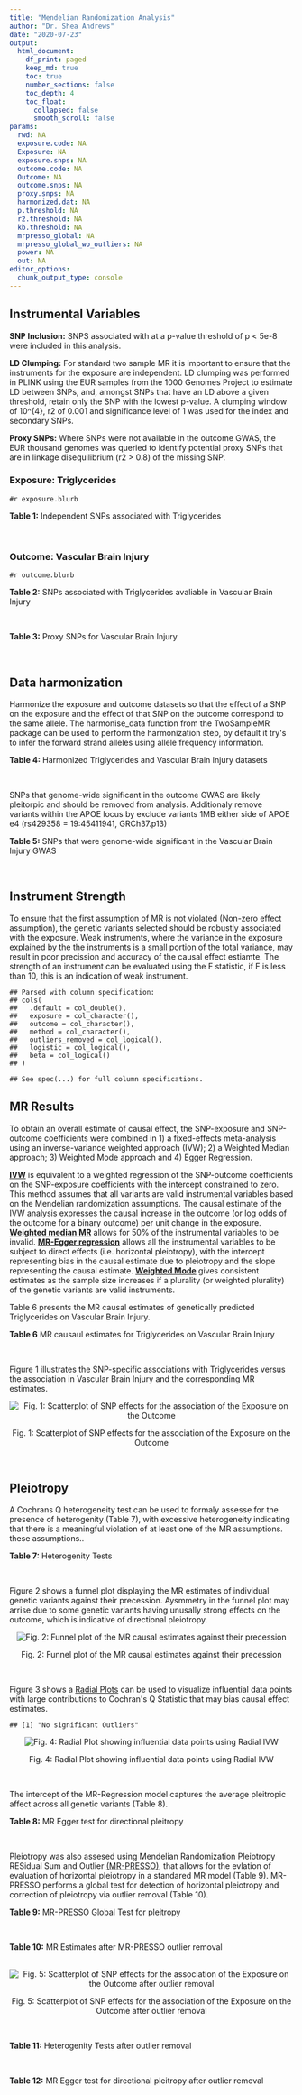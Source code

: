 ```yaml
---
title: "Mendelian Randomization Analysis"
author: "Dr. Shea Andrews"
date: "2020-07-23"
output:
  html_document:
    df_print: paged
    keep_md: true
    toc: true
    number_sections: false
    toc_depth: 4
    toc_float:
      collapsed: false
      smooth_scroll: false
params:
  rwd: NA
  exposure.code: NA
  Exposure: NA
  exposure.snps: NA
  outcome.code: NA
  Outcome: NA
  outcome.snps: NA
  proxy.snps: NA
  harmonized.dat: NA
  p.threshold: NA
  r2.threshold: NA
  kb.threshold: NA
  mrpresso_global: NA
  mrpresso_global_wo_outliers: NA
  power: NA
  out: NA
editor_options:
  chunk_output_type: console
---
```







## Instrumental Variables
**SNP Inclusion:** SNPS associated with at a p-value threshold of p < 5e-8 were included in this analysis.
<br>

**LD Clumping:** For standard two sample MR it is important to ensure that the instruments for the exposure are independent. LD clumping was performed in PLINK using the EUR samples from the 1000 Genomes Project to estimate LD between SNPs, and, amongst SNPs that have an LD above a given threshold, retain only the SNP with the lowest p-value. A clumping window of 10^{4}, r2 of 0.001 and significance level of 1 was used for the index and secondary SNPs.
<br>

**Proxy SNPs:** Where SNPs were not available in the outcome GWAS, the EUR thousand genomes was queried to identify potential proxy SNPs that are in linkage disequilibrium (r2 > 0.8) of the missing SNP.
<br>

### Exposure: Triglycerides
`#r exposure.blurb`
<br>

**Table 1:** Independent SNPs associated with Triglycerides
<div data-pagedtable="false">
  <script data-pagedtable-source type="application/json">
{"columns":[{"label":["SNP"],"name":[1],"type":["chr"],"align":["left"]},{"label":["CHROM"],"name":[2],"type":["dbl"],"align":["right"]},{"label":["POS"],"name":[3],"type":["dbl"],"align":["right"]},{"label":["REF"],"name":[4],"type":["chr"],"align":["left"]},{"label":["ALT"],"name":[5],"type":["chr"],"align":["left"]},{"label":["AF"],"name":[6],"type":["dbl"],"align":["right"]},{"label":["BETA"],"name":[7],"type":["dbl"],"align":["right"]},{"label":["SE"],"name":[8],"type":["dbl"],"align":["right"]},{"label":["Z"],"name":[9],"type":["dbl"],"align":["right"]},{"label":["P"],"name":[10],"type":["dbl"],"align":["right"]},{"label":["N"],"name":[11],"type":["dbl"],"align":["right"]},{"label":["TRAIT"],"name":[12],"type":["chr"],"align":["left"]}],"data":[{"1":"rs12748152","2":"1","3":"27138393","4":"C","5":"T","6":"0.0683714","7":"0.0372","8":"0.0059","9":"6.305085","10":"1.100e-09","11":"177761.5","12":"Triglycerides"},{"1":"rs17513135","2":"1","3":"40035686","4":"C","5":"T","6":"0.2500000","7":"0.0220","8":"0.0039","9":"5.641026","10":"1.633e-08","11":"174742.0","12":"Triglycerides"},{"1":"rs4587594","2":"1","3":"63133930","4":"G","5":"A","6":"0.3032340","7":"-0.0694","8":"0.0035","9":"-19.828600","10":"3.503e-82","11":"177772.0","12":"Triglycerides"},{"1":"rs1321257","2":"1","3":"230305312","4":"G","5":"A","6":"0.6400070","7":"-0.0402","8":"0.0034","9":"-11.823500","10":"5.986e-31","11":"177757.9","12":"Triglycerides"},{"1":"rs676210","2":"2","3":"21231524","4":"G","5":"A","6":"0.2314110","7":"-0.0733","8":"0.0039","9":"-18.794900","10":"3.284e-71","11":"177782.0","12":"Triglycerides"},{"1":"rs1260326","2":"2","3":"27730940","4":"T","5":"C","6":"0.6136610","7":"-0.1148","8":"0.0034","9":"-33.764700","10":"2.290e-239","11":"177765.0","12":"Triglycerides"},{"1":"rs13389219","2":"2","3":"165528876","4":"C","5":"T","6":"0.4034550","7":"-0.0271","8":"0.0034","9":"-7.970590","10":"2.598e-15","11":"177782.9","12":"Triglycerides"},{"1":"rs2972146","2":"2","3":"227100698","4":"G","5":"T","6":"0.6309740","7":"0.0281","8":"0.0034","9":"8.264706","10":"2.974e-15","11":"174703.9","12":"Triglycerides"},{"1":"rs10440120","2":"3","3":"12486964","4":"C","5":"A","6":"0.1655080","7":"-0.0306","8":"0.0044","9":"-6.954550","10":"5.343e-11","11":"174886.1","12":"Triglycerides"},{"1":"rs645040","2":"3","3":"135926622","4":"G","5":"T","6":"0.8208850","7":"0.0293","8":"0.0040","9":"7.325000","10":"1.830e-12","11":"177779.0","12":"Triglycerides"},{"1":"rs6831256","2":"4","3":"3473139","4":"A","5":"G","6":"0.3971880","7":"0.0258","8":"0.0035","9":"7.371429","10":"1.602e-12","11":"177494.9","12":"Triglycerides"},{"1":"rs442177","2":"4","3":"88030261","4":"G","5":"T","6":"0.5364790","7":"0.0309","8":"0.0033","9":"9.363636","10":"1.316e-18","11":"177798.0","12":"Triglycerides"},{"1":"rs9686661","2":"5","3":"55861786","4":"C","5":"T","6":"0.1487860","7":"0.0379","8":"0.0044","9":"8.613636","10":"2.541e-16","11":"177050.0","12":"Triglycerides"},{"1":"rs6882076","2":"5","3":"156390297","4":"T","5":"C","6":"0.6327160","7":"0.0286","8":"0.0035","9":"8.171429","10":"1.513e-15","11":"177778.0","12":"Triglycerides"},{"1":"rs2239520","2":"6","3":"31088922","4":"G","5":"A","6":"0.3906190","7":"-0.0236","8":"0.0037","9":"-6.378380","10":"4.144e-10","11":"151047.0","12":"Triglycerides"},{"1":"rs2247056","2":"6","3":"31265490","4":"T","5":"C","6":"0.7218780","7":"0.0378","8":"0.0039","9":"9.692308","10":"3.861e-21","11":"174062.0","12":"Triglycerides"},{"1":"rs998584","2":"6","3":"43757896","4":"C","5":"A","6":"0.4905450","7":"0.0293","8":"0.0037","9":"7.918919","10":"3.424e-15","11":"174573.0","12":"Triglycerides"},{"1":"rs719726","2":"6","3":"127414801","4":"C","5":"T","6":"0.5999630","7":"0.0199","8":"0.0035","9":"5.685714","10":"2.486e-08","11":"168319.0","12":"Triglycerides"},{"1":"rs634869","2":"6","3":"139831757","4":"T","5":"C","6":"0.5747460","7":"-0.0272","8":"0.0033","9":"-8.242420","10":"1.776e-14","11":"177755.0","12":"Triglycerides"},{"1":"rs2665357","2":"6","3":"160848167","4":"A","5":"C","6":"0.5193360","7":"0.0212","8":"0.0033","9":"6.424242","10":"8.327e-10","11":"172850.0","12":"Triglycerides"},{"1":"rs4719841","2":"7","3":"25997536","4":"A","5":"G","6":"0.4108890","7":"0.0232","8":"0.0034","9":"6.823529","10":"8.864e-11","11":"177774.9","12":"Triglycerides"},{"1":"rs11974409","2":"7","3":"72989390","4":"A","5":"G","6":"0.1816990","7":"-0.0899","8":"0.0042","9":"-21.404800","10":"1.360e-100","11":"177786.0","12":"Triglycerides"},{"1":"rs38855","2":"7","3":"116358044","4":"A","5":"G","6":"0.4712940","7":"-0.0187","8":"0.0033","9":"-5.666670","10":"2.109e-08","11":"177825.0","12":"Triglycerides"},{"1":"rs287621","2":"7","3":"130435181","4":"T","5":"C","6":"0.7140010","7":"-0.0222","8":"0.0037","9":"-6.000000","10":"7.671e-09","11":"177813.0","12":"Triglycerides"},{"1":"rs6995541","2":"8","3":"10671260","4":"A","5":"G","6":"0.2336240","7":"0.0265","8":"0.0037","9":"7.162162","10":"1.343e-12","11":"177486.0","12":"Triglycerides"},{"1":"rs12676857","2":"8","3":"18266572","4":"T","5":"C","6":"0.1436090","7":"0.0332","8":"0.0046","9":"7.217391","10":"7.291e-12","11":"177732.0","12":"Triglycerides"},{"1":"rs12678919","2":"8","3":"19844222","4":"A","5":"G","6":"0.0681239","7":"-0.1702","8":"0.0056","9":"-30.392900","10":"1.820e-199","11":"177749.9","12":"Triglycerides"},{"1":"rs4738684","2":"8","3":"59393273","4":"A","5":"G","6":"0.6075010","7":"-0.0205","8":"0.0035","9":"-5.857140","10":"8.819e-09","11":"177790.0","12":"Triglycerides"},{"1":"rs2954022","2":"8","3":"126482621","4":"C","5":"A","6":"0.5114630","7":"-0.0780","8":"0.0033","9":"-23.636400","10":"2.230e-113","11":"177750.0","12":"Triglycerides"},{"1":"rs1832007","2":"10","3":"5254847","4":"A","5":"G","6":"0.1247280","7":"-0.0327","8":"0.0047","9":"-6.957450","10":"1.718e-12","11":"177504.0","12":"Triglycerides"},{"1":"rs10761762","2":"10","3":"65184717","4":"T","5":"C","6":"0.4990900","7":"-0.0270","8":"0.0033","9":"-8.181820","10":"1.061e-17","11":"177823.0","12":"Triglycerides"},{"1":"rs2068888","2":"10","3":"94839642","4":"G","5":"A","6":"0.4735120","7":"-0.0241","8":"0.0034","9":"-7.088240","10":"1.682e-11","11":"177712.0","12":"Triglycerides"},{"1":"rs2250802","2":"10","3":"113921354","4":"G","5":"A","6":"0.7334790","7":"0.0230","8":"0.0037","9":"6.216216","10":"1.210e-10","11":"174733.9","12":"Triglycerides"},{"1":"rs10501321","2":"11","3":"47294626","4":"T","5":"C","6":"0.3212210","7":"-0.0216","8":"0.0035","9":"-6.171430","10":"1.412e-08","11":"177680.0","12":"Triglycerides"},{"1":"rs174535","2":"11","3":"61551356","4":"T","5":"C","6":"0.3609590","7":"0.0470","8":"0.0034","9":"13.823529","10":"1.733e-41","11":"177772.9","12":"Triglycerides"},{"1":"rs11820504","2":"11","3":"116529442","4":"T","5":"C","6":"0.1807930","7":"0.0604","8":"0.0044","9":"13.727273","10":"1.095e-39","11":"172813.0","12":"Triglycerides"},{"1":"rs10790162","2":"11","3":"116639104","4":"A","5":"G","6":"0.9306210","7":"-0.2305","8":"0.0065","9":"-35.461500","10":"1.100e-249","11":"177771.1","12":"Triglycerides"},{"1":"rs11613352","2":"12","3":"57792580","4":"C","5":"T","6":"0.2251730","7":"-0.0280","8":"0.0039","9":"-7.179490","10":"9.397e-14","11":"177799.0","12":"Triglycerides"},{"1":"rs11057408","2":"12","3":"124464836","4":"G","5":"T","6":"0.3253360","7":"-0.0258","8":"0.0035","9":"-7.371430","10":"2.049e-12","11":"174454.0","12":"Triglycerides"},{"1":"rs16948098","2":"15","3":"44219607","4":"G","5":"A","6":"0.0370102","7":"0.0800","8":"0.0089","9":"8.988764","10":"4.838e-17","11":"163328.2","12":"Triglycerides"},{"1":"rs2043085","2":"15","3":"58680954","4":"T","5":"C","6":"0.6610970","7":"-0.0327","8":"0.0034","9":"-9.617650","10":"7.809e-20","11":"176147.0","12":"Triglycerides"},{"1":"rs588136","2":"15","3":"58730498","4":"C","5":"T","6":"0.7867110","7":"-0.0495","8":"0.0041","9":"-12.073200","10":"3.365e-30","11":"176173.0","12":"Triglycerides"},{"1":"rs3198697","2":"16","3":"15129940","4":"C","5":"T","6":"0.3839030","7":"-0.0198","8":"0.0034","9":"-5.823530","10":"2.207e-08","11":"175934.1","12":"Triglycerides"},{"1":"rs749671","2":"16","3":"31088347","4":"G","5":"A","6":"0.3477070","7":"-0.0211","8":"0.0034","9":"-6.205880","10":"6.106e-10","11":"176205.1","12":"Triglycerides"},{"1":"rs1800775","2":"16","3":"56995236","4":"C","5":"A","6":"0.5121820","7":"-0.0396","8":"0.0035","9":"-11.314300","10":"1.332e-26","11":"172715.0","12":"Triglycerides"},{"1":"rs8077889","2":"17","3":"41878166","4":"A","5":"C","6":"0.1884530","7":"0.0252","8":"0.0042","9":"6.000000","10":"9.879e-09","11":"176194.0","12":"Triglycerides"},{"1":"rs7248104","2":"19","3":"7224431","4":"G","5":"A","6":"0.4124030","7":"-0.0222","8":"0.0034","9":"-6.529410","10":"5.045e-10","11":"176083.0","12":"Triglycerides"},{"1":"rs10401969","2":"19","3":"19407718","4":"T","5":"C","6":"0.0710134","7":"-0.1210","8":"0.0065","9":"-18.615400","10":"9.702e-70","11":"176172.7","12":"Triglycerides"},{"1":"rs731839","2":"19","3":"33899065","4":"G","5":"A","6":"0.6709000","7":"-0.0224","8":"0.0036","9":"-6.222220","10":"2.651e-09","11":"176161.1","12":"Triglycerides"},{"1":"rs439401","2":"19","3":"45414451","4":"T","5":"C","6":"0.6390100","7":"0.0659","8":"0.0038","9":"17.342105","10":"1.423e-66","11":"152584.0","12":"Triglycerides"},{"1":"rs3760627","2":"19","3":"45457180","4":"T","5":"C","6":"0.4941460","7":"0.0189","8":"0.0034","9":"5.558824","10":"5.293e-09","11":"176200.9","12":"Triglycerides"},{"1":"rs6029143","2":"20","3":"39118662","4":"C","5":"T","6":"0.0446137","7":"-0.0388","8":"0.0071","9":"-5.464790","10":"4.933e-08","11":"176256.9","12":"Triglycerides"},{"1":"rs4810479","2":"20","3":"44545048","4":"C","5":"T","6":"0.7471790","7":"-0.0474","8":"0.0038","9":"-12.473700","10":"2.067e-34","11":"176191.9","12":"Triglycerides"},{"1":"rs3761445","2":"22","3":"38595411","4":"G","5":"A","6":"0.6132420","7":"0.0232","8":"0.0034","9":"6.823529","10":"8.062e-12","11":"175846.1","12":"Triglycerides"}],"options":{"columns":{"min":{},"max":[10]},"rows":{"min":[10],"max":[10]},"pages":{}}}
  </script>
</div>
<br>

### Outcome: Vascular Brain Injury
`#r outcome.blurb`
<br>

**Table 2:** SNPs associated with Triglycerides avaliable in Vascular Brain Injury
<div data-pagedtable="false">
  <script data-pagedtable-source type="application/json">
{"columns":[{"label":["SNP"],"name":[1],"type":["chr"],"align":["left"]},{"label":["CHROM"],"name":[2],"type":["dbl"],"align":["right"]},{"label":["POS"],"name":[3],"type":["dbl"],"align":["right"]},{"label":["REF"],"name":[4],"type":["chr"],"align":["left"]},{"label":["ALT"],"name":[5],"type":["chr"],"align":["left"]},{"label":["AF"],"name":[6],"type":["dbl"],"align":["right"]},{"label":["BETA"],"name":[7],"type":["dbl"],"align":["right"]},{"label":["SE"],"name":[8],"type":["dbl"],"align":["right"]},{"label":["Z"],"name":[9],"type":["dbl"],"align":["right"]},{"label":["P"],"name":[10],"type":["dbl"],"align":["right"]},{"label":["N"],"name":[11],"type":["dbl"],"align":["right"]},{"label":["TRAIT"],"name":[12],"type":["chr"],"align":["left"]}],"data":[{"1":"rs12748152","2":"1","3":"27138393","4":"C","5":"T","6":"0.0746","7":"-0.1693","8":"0.1137","9":"-1.48900616","10":"0.13660","11":"2764","12":"Vascular_Brain_Injury"},{"1":"rs17513135","2":"1","3":"40035686","4":"C","5":"T","6":"0.2320","7":"-0.0384","8":"0.0676","9":"-0.56804734","10":"0.56990","11":"2764","12":"Vascular_Brain_Injury"},{"1":"rs4587594","2":"1","3":"63133930","4":"G","5":"A","6":"0.3336","7":"0.1480","8":"0.0616","9":"2.40259740","10":"0.01618","11":"2764","12":"Vascular_Brain_Injury"},{"1":"rs1321257","2":"1","3":"230305312","4":"G","5":"A","6":"0.6157","7":"0.0276","8":"0.0607","9":"0.45469522","10":"0.64930","11":"2764","12":"Vascular_Brain_Injury"},{"1":"rs676210","2":"2","3":"21231524","4":"G","5":"A","6":"0.2123","7":"0.0731","8":"0.0689","9":"1.06095791","10":"0.28880","11":"2764","12":"Vascular_Brain_Injury"},{"1":"rs1260326","2":"2","3":"27730940","4":"T","5":"C","6":"0.5776","7":"-0.0650","8":"0.0582","9":"-1.11684000","10":"0.26410","11":"2764","12":"Vascular_Brain_Injury"},{"1":"rs13389219","2":"2","3":"165528876","4":"C","5":"T","6":"0.3907","7":"0.1012","8":"0.0589","9":"1.71816638","10":"0.08553","11":"2764","12":"Vascular_Brain_Injury"},{"1":"rs2972146","2":"2","3":"227100698","4":"G","5":"T","6":"0.6416","7":"-0.0408","8":"0.0597","9":"-0.68341709","10":"0.49460","11":"2764","12":"Vascular_Brain_Injury"},{"1":"rs10440120","2":"3","3":"12486964","4":"C","5":"A","6":"0.1658","7":"-0.0029","8":"0.0775","9":"-0.03741935","10":"0.97020","11":"2764","12":"Vascular_Brain_Injury"},{"1":"rs6831256","2":"4","3":"3473139","4":"A","5":"G","6":"0.4262","7":"0.0326","8":"0.0582","9":"0.56013700","10":"0.57600","11":"2764","12":"Vascular_Brain_Injury"},{"1":"rs442177","2":"4","3":"88030261","4":"G","5":"T","6":"0.6073","7":"-0.1170","8":"0.0590","9":"-1.98305085","10":"0.04744","11":"2764","12":"Vascular_Brain_Injury"},{"1":"rs9686661","2":"5","3":"55861786","4":"C","5":"T","6":"0.1934","7":"0.0278","8":"0.0741","9":"0.37516869","10":"0.70740","11":"2764","12":"Vascular_Brain_Injury"},{"1":"rs6882076","2":"5","3":"156390297","4":"T","5":"C","6":"0.6490","7":"0.0043","8":"0.0609","9":"0.07060760","10":"0.94420","11":"2764","12":"Vascular_Brain_Injury"},{"1":"rs2239520","2":"6","3":"31088922","4":"G","5":"A","6":"0.4102","7":"-0.0976","8":"0.0611","9":"-1.59738134","10":"0.10980","11":"2764","12":"Vascular_Brain_Injury"},{"1":"rs2247056","2":"6","3":"31265490","4":"T","5":"C","6":"0.7403","7":"-0.1202","8":"0.0714","9":"-1.68347000","10":"0.09232","11":"2764","12":"Vascular_Brain_Injury"},{"1":"rs998584","2":"6","3":"43757896","4":"C","5":"A","6":"0.4843","7":"0.0424","8":"0.0672","9":"0.63095238","10":"0.52770","11":"2764","12":"Vascular_Brain_Injury"},{"1":"rs719726","2":"6","3":"127414801","4":"C","5":"T","6":"0.5595","7":"-0.0413","8":"0.0596","9":"-0.69295302","10":"0.48880","11":"2764","12":"Vascular_Brain_Injury"},{"1":"rs634869","2":"6","3":"139831757","4":"T","5":"C","6":"0.5946","7":"0.0648","8":"0.0587","9":"1.10392000","10":"0.26960","11":"2764","12":"Vascular_Brain_Injury"},{"1":"rs2665357","2":"6","3":"160848167","4":"A","5":"C","6":"0.4982","7":"-0.0145","8":"0.0576","9":"-0.25173600","10":"0.80080","11":"2764","12":"Vascular_Brain_Injury"},{"1":"rs4719841","2":"7","3":"25997536","4":"A","5":"G","6":"0.4086","7":"0.0096","8":"0.0574","9":"0.16724700","10":"0.86690","11":"2764","12":"Vascular_Brain_Injury"},{"1":"rs11974409","2":"7","3":"72989390","4":"A","5":"G","6":"0.1898","7":"0.0014","8":"0.0743","9":"0.01884250","10":"0.98460","11":"2764","12":"Vascular_Brain_Injury"},{"1":"rs38855","2":"7","3":"116358044","4":"A","5":"G","6":"0.4697","7":"-0.0690","8":"0.0576","9":"-1.19792000","10":"0.23050","11":"2764","12":"Vascular_Brain_Injury"},{"1":"rs287621","2":"7","3":"130435181","4":"T","5":"C","6":"0.7164","7":"0.0561","8":"0.0664","9":"0.84488000","10":"0.39790","11":"2764","12":"Vascular_Brain_Injury"},{"1":"rs6995541","2":"8","3":"10671260","4":"A","5":"G","6":"0.3318","7":"0.0512","8":"0.0639","9":"0.80125200","10":"0.42280","11":"2764","12":"Vascular_Brain_Injury"},{"1":"rs12676857","2":"8","3":"18266572","4":"T","5":"C","6":"0.1468","7":"-0.0795","8":"0.0834","9":"-0.95323700","10":"0.34050","11":"2764","12":"Vascular_Brain_Injury"},{"1":"rs12678919","2":"8","3":"19844222","4":"A","5":"G","6":"0.0947","7":"-0.1608","8":"0.1001","9":"-1.60639000","10":"0.10810","11":"2764","12":"Vascular_Brain_Injury"},{"1":"rs2954022","2":"8","3":"126482621","4":"C","5":"A","6":"0.4605","7":"0.0288","8":"0.0588","9":"0.48979592","10":"0.62400","11":"2764","12":"Vascular_Brain_Injury"},{"1":"rs1832007","2":"10","3":"5254847","4":"A","5":"G","6":"0.1396","7":"-0.1436","8":"0.0830","9":"-1.73012000","10":"0.08368","11":"2764","12":"Vascular_Brain_Injury"},{"1":"rs10761762","2":"10","3":"65184717","4":"T","5":"C","6":"0.4830","7":"-0.0683","8":"0.0580","9":"-1.17759000","10":"0.23890","11":"2764","12":"Vascular_Brain_Injury"},{"1":"rs2068888","2":"10","3":"94839642","4":"G","5":"A","6":"0.4476","7":"0.0261","8":"0.0585","9":"0.44615385","10":"0.65530","11":"2764","12":"Vascular_Brain_Injury"},{"1":"rs2250802","2":"10","3":"113921354","4":"G","5":"A","6":"0.7073","7":"0.0467","8":"0.0625","9":"0.74720000","10":"0.45540","11":"2764","12":"Vascular_Brain_Injury"},{"1":"rs10501321","2":"11","3":"47294626","4":"T","5":"C","6":"0.3062","7":"-0.0791","8":"0.0634","9":"-1.24763000","10":"0.21200","11":"2764","12":"Vascular_Brain_Injury"},{"1":"rs174535","2":"11","3":"61551356","4":"T","5":"C","6":"0.3421","7":"-0.0752","8":"0.0612","9":"-1.22876000","10":"0.21890","11":"2764","12":"Vascular_Brain_Injury"},{"1":"rs11820504","2":"11","3":"116529442","4":"T","5":"C","6":"0.1764","7":"-0.0772","8":"0.0773","9":"-0.99870600","10":"0.31780","11":"2764","12":"Vascular_Brain_Injury"},{"1":"rs10790162","2":"11","3":"116639104","4":"A","5":"G","6":"0.9312","7":"0.0340","8":"0.1187","9":"0.28643600","10":"0.77460","11":"2764","12":"Vascular_Brain_Injury"},{"1":"rs11613352","2":"12","3":"57792580","4":"C","5":"T","6":"0.2369","7":"-0.0309","8":"0.0676","9":"-0.45710059","10":"0.64800","11":"2764","12":"Vascular_Brain_Injury"},{"1":"rs11057408","2":"12","3":"124464836","4":"G","5":"T","6":"0.3425","7":"-0.0270","8":"0.0604","9":"-0.44701987","10":"0.65520","11":"2764","12":"Vascular_Brain_Injury"},{"1":"rs16948098","2":"15","3":"44219607","4":"G","5":"A","6":"0.0457","7":"-0.0966","8":"0.1425","9":"-0.67789474","10":"0.49800","11":"2764","12":"Vascular_Brain_Injury"},{"1":"rs2043085","2":"15","3":"58680954","4":"T","5":"C","6":"0.6366","7":"0.0216","8":"0.0597","9":"0.36180900","10":"0.71740","11":"2764","12":"Vascular_Brain_Injury"},{"1":"rs588136","2":"15","3":"58730498","4":"C","5":"T","6":"0.7921","7":"-0.0809","8":"0.0714","9":"-1.13305322","10":"0.25690","11":"2764","12":"Vascular_Brain_Injury"},{"1":"rs3198697","2":"16","3":"15129940","4":"C","5":"T","6":"0.4176","7":"-0.0347","8":"0.0581","9":"-0.59724613","10":"0.54990","11":"2764","12":"Vascular_Brain_Injury"},{"1":"rs749671","2":"16","3":"31088347","4":"G","5":"A","6":"0.3976","7":"0.0348","8":"0.0590","9":"0.58983051","10":"0.55540","11":"2764","12":"Vascular_Brain_Injury"},{"1":"rs1800775","2":"16","3":"56995236","4":"C","5":"A","6":"0.4953","7":"0.0022","8":"0.0570","9":"0.03859649","10":"0.96890","11":"2764","12":"Vascular_Brain_Injury"},{"1":"rs8077889","2":"17","3":"41878166","4":"A","5":"C","6":"0.2230","7":"-0.1643","8":"0.0719","9":"-2.28512000","10":"0.02223","11":"2764","12":"Vascular_Brain_Injury"},{"1":"rs7248104","2":"19","3":"7224431","4":"G","5":"A","6":"0.4061","7":"0.0230","8":"0.0584","9":"0.39383562","10":"0.69410","11":"2764","12":"Vascular_Brain_Injury"},{"1":"rs10401969","2":"19","3":"19407718","4":"T","5":"C","6":"0.0692","7":"-0.2437","8":"0.3483","9":"-0.69968400","10":"0.48410","11":"2764","12":"Vascular_Brain_Injury"},{"1":"rs731839","2":"19","3":"33899065","4":"G","5":"A","6":"0.6636","7":"-0.0167","8":"0.0616","9":"-0.27110390","10":"0.78620","11":"2764","12":"Vascular_Brain_Injury"},{"1":"rs439401","2":"19","3":"45414451","4":"T","5":"C","6":"0.7145","7":"-0.0879","8":"0.0650","9":"-1.35231000","10":"0.17660","11":"2764","12":"Vascular_Brain_Injury"},{"1":"rs3760627","2":"19","3":"45457180","4":"T","5":"C","6":"0.4758","7":"0.0136","8":"0.0560","9":"0.24285700","10":"0.80830","11":"2764","12":"Vascular_Brain_Injury"},{"1":"rs6029143","2":"20","3":"39118662","4":"C","5":"T","6":"0.0731","7":"-0.0431","8":"0.1127","9":"-0.38243123","10":"0.70210","11":"2764","12":"Vascular_Brain_Injury"},{"1":"rs4810479","2":"20","3":"44545048","4":"C","5":"T","6":"0.7373","7":"0.0250","8":"0.0657","9":"0.38051750","10":"0.70410","11":"2764","12":"Vascular_Brain_Injury"},{"1":"rs3761445","2":"22","3":"38595411","4":"G","5":"A","6":"0.6056","7":"0.0314","8":"0.0583","9":"0.53859348","10":"0.58980","11":"2764","12":"Vascular_Brain_Injury"},{"1":"rs645040","2":"NA","3":"NA","4":"NA","5":"NA","6":"NA","7":"NA","8":"NA","9":"NA","10":"NA","11":"NA","12":"NA"},{"1":"rs4738684","2":"NA","3":"NA","4":"NA","5":"NA","6":"NA","7":"NA","8":"NA","9":"NA","10":"NA","11":"NA","12":"NA"}],"options":{"columns":{"min":{},"max":[10]},"rows":{"min":[10],"max":[10]},"pages":{}}}
  </script>
</div>
<br>

**Table 3:** Proxy SNPs for Vascular Brain Injury
<div data-pagedtable="false">
  <script data-pagedtable-source type="application/json">
{"columns":[{"label":["target_snp"],"name":[1],"type":["chr"],"align":["left"]},{"label":["proxy_snp"],"name":[2],"type":["chr"],"align":["left"]},{"label":["ld.r2"],"name":[3],"type":["dbl"],"align":["right"]},{"label":["Dprime"],"name":[4],"type":["dbl"],"align":["right"]},{"label":["PHASE"],"name":[5],"type":["chr"],"align":["left"]},{"label":["X12"],"name":[6],"type":["lgl"],"align":["right"]},{"label":["CHROM"],"name":[7],"type":["dbl"],"align":["right"]},{"label":["POS"],"name":[8],"type":["dbl"],"align":["right"]},{"label":["REF.proxy"],"name":[9],"type":["chr"],"align":["left"]},{"label":["ALT.proxy"],"name":[10],"type":["chr"],"align":["left"]},{"label":["AF"],"name":[11],"type":["dbl"],"align":["right"]},{"label":["BETA"],"name":[12],"type":["dbl"],"align":["right"]},{"label":["SE"],"name":[13],"type":["dbl"],"align":["right"]},{"label":["Z"],"name":[14],"type":["dbl"],"align":["right"]},{"label":["P"],"name":[15],"type":["dbl"],"align":["right"]},{"label":["N"],"name":[16],"type":["dbl"],"align":["right"]},{"label":["TRAIT"],"name":[17],"type":["chr"],"align":["left"]},{"label":["ref"],"name":[18],"type":["chr"],"align":["left"]},{"label":["ref.proxy"],"name":[19],"type":["chr"],"align":["left"]},{"label":["alt"],"name":[20],"type":["chr"],"align":["left"]},{"label":["alt.proxy"],"name":[21],"type":["chr"],"align":["left"]},{"label":["ALT"],"name":[22],"type":["chr"],"align":["left"]},{"label":["REF"],"name":[23],"type":["chr"],"align":["left"]},{"label":["proxy.outcome"],"name":[24],"type":["lgl"],"align":["right"]}],"data":[{"1":"rs645040","2":"rs687339","3":"0.983172","4":"0.994344","5":"GC/TT","6":"NA","7":"3","8":"135932359","9":"C","10":"T","11":"0.7680","12":"-0.0290","13":"0.0676","14":"-0.4289941","15":"0.6679","16":"2764","17":"Vascular_Brain_Injury","18":"G","19":"C","20":"T","21":"T","22":"T","23":"G","24":"TRUE"},{"1":"rs4738684","2":"rs9297994","3":"1.000000","4":"1.000000","5":"AG/GA","6":"NA","7":"8","8":"59392324","9":"G","10":"A","11":"0.6573","12":"0.0149","13":"0.0609","14":"0.2446634","15":"0.8073","16":"2764","17":"Vascular_Brain_Injury","18":"A","19":"G","20":"G","21":"A","22":"G","23":"A","24":"TRUE"}],"options":{"columns":{"min":{},"max":[10]},"rows":{"min":[10],"max":[10]},"pages":{}}}
  </script>
</div>
<br>

## Data harmonization
Harmonize the exposure and outcome datasets so that the effect of a SNP on the exposure and the effect of that SNP on the outcome correspond to the same allele. The harmonise_data function from the TwoSampleMR package can be used to perform the harmonization step, by default it try's to infer the forward strand alleles using allele frequency information.
<br>

**Table 4:** Harmonized Triglycerides and Vascular Brain Injury datasets
<div data-pagedtable="false">
  <script data-pagedtable-source type="application/json">
{"columns":[{"label":["SNP"],"name":[1],"type":["chr"],"align":["left"]},{"label":["effect_allele.exposure"],"name":[2],"type":["chr"],"align":["left"]},{"label":["other_allele.exposure"],"name":[3],"type":["chr"],"align":["left"]},{"label":["effect_allele.outcome"],"name":[4],"type":["chr"],"align":["left"]},{"label":["other_allele.outcome"],"name":[5],"type":["chr"],"align":["left"]},{"label":["beta.exposure"],"name":[6],"type":["dbl"],"align":["right"]},{"label":["beta.outcome"],"name":[7],"type":["dbl"],"align":["right"]},{"label":["eaf.exposure"],"name":[8],"type":["dbl"],"align":["right"]},{"label":["eaf.outcome"],"name":[9],"type":["dbl"],"align":["right"]},{"label":["remove"],"name":[10],"type":["lgl"],"align":["right"]},{"label":["palindromic"],"name":[11],"type":["lgl"],"align":["right"]},{"label":["ambiguous"],"name":[12],"type":["lgl"],"align":["right"]},{"label":["id.outcome"],"name":[13],"type":["chr"],"align":["left"]},{"label":["chr.outcome"],"name":[14],"type":["dbl"],"align":["right"]},{"label":["pos.outcome"],"name":[15],"type":["dbl"],"align":["right"]},{"label":["se.outcome"],"name":[16],"type":["dbl"],"align":["right"]},{"label":["z.outcome"],"name":[17],"type":["dbl"],"align":["right"]},{"label":["pval.outcome"],"name":[18],"type":["dbl"],"align":["right"]},{"label":["samplesize.outcome"],"name":[19],"type":["dbl"],"align":["right"]},{"label":["outcome"],"name":[20],"type":["chr"],"align":["left"]},{"label":["mr_keep.outcome"],"name":[21],"type":["lgl"],"align":["right"]},{"label":["pval_origin.outcome"],"name":[22],"type":["chr"],"align":["left"]},{"label":["chr.exposure"],"name":[23],"type":["dbl"],"align":["right"]},{"label":["pos.exposure"],"name":[24],"type":["dbl"],"align":["right"]},{"label":["se.exposure"],"name":[25],"type":["dbl"],"align":["right"]},{"label":["z.exposure"],"name":[26],"type":["dbl"],"align":["right"]},{"label":["pval.exposure"],"name":[27],"type":["dbl"],"align":["right"]},{"label":["samplesize.exposure"],"name":[28],"type":["dbl"],"align":["right"]},{"label":["exposure"],"name":[29],"type":["chr"],"align":["left"]},{"label":["mr_keep.exposure"],"name":[30],"type":["lgl"],"align":["right"]},{"label":["pval_origin.exposure"],"name":[31],"type":["chr"],"align":["left"]},{"label":["id.exposure"],"name":[32],"type":["chr"],"align":["left"]},{"label":["action"],"name":[33],"type":["dbl"],"align":["right"]},{"label":["mr_keep"],"name":[34],"type":["lgl"],"align":["right"]},{"label":["pt"],"name":[35],"type":["dbl"],"align":["right"]},{"label":["pleitropy_keep"],"name":[36],"type":["lgl"],"align":["right"]},{"label":["mrpresso_RSSobs"],"name":[37],"type":["lgl"],"align":["right"]},{"label":["mrpresso_pval"],"name":[38],"type":["lgl"],"align":["right"]},{"label":["mrpresso_keep"],"name":[39],"type":["lgl"],"align":["right"]}],"data":[{"1":"rs10401969","2":"C","3":"T","4":"C","5":"T","6":"-0.1210","7":"-0.2437","8":"0.0710134","9":"0.0692","10":"FALSE","11":"FALSE","12":"FALSE","13":"SnXQF0","14":"19","15":"19407718","16":"0.3483","17":"-0.69968400","18":"0.48410","19":"2764","20":"Beecham2014vbiany","21":"TRUE","22":"reported","23":"19","24":"19407718","25":"0.0065","26":"-18.615400","27":"9.702e-70","28":"176172.7","29":"Willer2013tg","30":"TRUE","31":"reported","32":"nI5c4k","33":"2","34":"TRUE","35":"5e-08","36":"TRUE","37":"NA","38":"NA","39":"TRUE"},{"1":"rs10440120","2":"A","3":"C","4":"A","5":"C","6":"-0.0306","7":"-0.0029","8":"0.1655080","9":"0.1658","10":"FALSE","11":"FALSE","12":"FALSE","13":"SnXQF0","14":"3","15":"12486964","16":"0.0775","17":"-0.03741935","18":"0.97020","19":"2764","20":"Beecham2014vbiany","21":"TRUE","22":"reported","23":"3","24":"12486964","25":"0.0044","26":"-6.954550","27":"5.343e-11","28":"174886.1","29":"Willer2013tg","30":"TRUE","31":"reported","32":"nI5c4k","33":"2","34":"TRUE","35":"5e-08","36":"TRUE","37":"NA","38":"NA","39":"TRUE"},{"1":"rs10501321","2":"C","3":"T","4":"C","5":"T","6":"-0.0216","7":"-0.0791","8":"0.3212210","9":"0.3062","10":"FALSE","11":"FALSE","12":"FALSE","13":"SnXQF0","14":"11","15":"47294626","16":"0.0634","17":"-1.24763000","18":"0.21200","19":"2764","20":"Beecham2014vbiany","21":"TRUE","22":"reported","23":"11","24":"47294626","25":"0.0035","26":"-6.171430","27":"1.412e-08","28":"177680.0","29":"Willer2013tg","30":"TRUE","31":"reported","32":"nI5c4k","33":"2","34":"TRUE","35":"5e-08","36":"TRUE","37":"NA","38":"NA","39":"TRUE"},{"1":"rs10761762","2":"C","3":"T","4":"C","5":"T","6":"-0.0270","7":"-0.0683","8":"0.4990900","9":"0.4830","10":"FALSE","11":"FALSE","12":"FALSE","13":"SnXQF0","14":"10","15":"65184717","16":"0.0580","17":"-1.17759000","18":"0.23890","19":"2764","20":"Beecham2014vbiany","21":"TRUE","22":"reported","23":"10","24":"65184717","25":"0.0033","26":"-8.181820","27":"1.061e-17","28":"177823.0","29":"Willer2013tg","30":"TRUE","31":"reported","32":"nI5c4k","33":"2","34":"TRUE","35":"5e-08","36":"TRUE","37":"NA","38":"NA","39":"TRUE"},{"1":"rs10790162","2":"G","3":"A","4":"G","5":"A","6":"-0.2305","7":"0.0340","8":"0.9306210","9":"0.9312","10":"FALSE","11":"FALSE","12":"FALSE","13":"SnXQF0","14":"11","15":"116639104","16":"0.1187","17":"0.28643600","18":"0.77460","19":"2764","20":"Beecham2014vbiany","21":"TRUE","22":"reported","23":"11","24":"116639104","25":"0.0065","26":"-35.461500","27":"1.000e-200","28":"177771.1","29":"Willer2013tg","30":"TRUE","31":"reported","32":"nI5c4k","33":"2","34":"TRUE","35":"5e-08","36":"TRUE","37":"NA","38":"NA","39":"TRUE"},{"1":"rs11057408","2":"T","3":"G","4":"T","5":"G","6":"-0.0258","7":"-0.0270","8":"0.3253360","9":"0.3425","10":"FALSE","11":"FALSE","12":"FALSE","13":"SnXQF0","14":"12","15":"124464836","16":"0.0604","17":"-0.44701987","18":"0.65520","19":"2764","20":"Beecham2014vbiany","21":"TRUE","22":"reported","23":"12","24":"124464836","25":"0.0035","26":"-7.371430","27":"2.049e-12","28":"174454.0","29":"Willer2013tg","30":"TRUE","31":"reported","32":"nI5c4k","33":"2","34":"TRUE","35":"5e-08","36":"TRUE","37":"NA","38":"NA","39":"TRUE"},{"1":"rs11613352","2":"T","3":"C","4":"T","5":"C","6":"-0.0280","7":"-0.0309","8":"0.2251730","9":"0.2369","10":"FALSE","11":"FALSE","12":"FALSE","13":"SnXQF0","14":"12","15":"57792580","16":"0.0676","17":"-0.45710059","18":"0.64800","19":"2764","20":"Beecham2014vbiany","21":"TRUE","22":"reported","23":"12","24":"57792580","25":"0.0039","26":"-7.179490","27":"9.397e-14","28":"177799.0","29":"Willer2013tg","30":"TRUE","31":"reported","32":"nI5c4k","33":"2","34":"TRUE","35":"5e-08","36":"TRUE","37":"NA","38":"NA","39":"TRUE"},{"1":"rs11820504","2":"C","3":"T","4":"C","5":"T","6":"0.0604","7":"-0.0772","8":"0.1807930","9":"0.1764","10":"FALSE","11":"FALSE","12":"FALSE","13":"SnXQF0","14":"11","15":"116529442","16":"0.0773","17":"-0.99870600","18":"0.31780","19":"2764","20":"Beecham2014vbiany","21":"TRUE","22":"reported","23":"11","24":"116529442","25":"0.0044","26":"13.727273","27":"1.095e-39","28":"172813.0","29":"Willer2013tg","30":"TRUE","31":"reported","32":"nI5c4k","33":"2","34":"TRUE","35":"5e-08","36":"TRUE","37":"NA","38":"NA","39":"TRUE"},{"1":"rs11974409","2":"G","3":"A","4":"G","5":"A","6":"-0.0899","7":"0.0014","8":"0.1816990","9":"0.1898","10":"FALSE","11":"FALSE","12":"FALSE","13":"SnXQF0","14":"7","15":"72989390","16":"0.0743","17":"0.01884250","18":"0.98460","19":"2764","20":"Beecham2014vbiany","21":"TRUE","22":"reported","23":"7","24":"72989390","25":"0.0042","26":"-21.404800","27":"1.360e-100","28":"177786.0","29":"Willer2013tg","30":"TRUE","31":"reported","32":"nI5c4k","33":"2","34":"TRUE","35":"5e-08","36":"TRUE","37":"NA","38":"NA","39":"TRUE"},{"1":"rs1260326","2":"C","3":"T","4":"C","5":"T","6":"-0.1148","7":"-0.0650","8":"0.6136610","9":"0.5776","10":"FALSE","11":"FALSE","12":"FALSE","13":"SnXQF0","14":"2","15":"27730940","16":"0.0582","17":"-1.11684000","18":"0.26410","19":"2764","20":"Beecham2014vbiany","21":"TRUE","22":"reported","23":"2","24":"27730940","25":"0.0034","26":"-33.764700","27":"1.000e-200","28":"177765.0","29":"Willer2013tg","30":"TRUE","31":"reported","32":"nI5c4k","33":"2","34":"TRUE","35":"5e-08","36":"TRUE","37":"NA","38":"NA","39":"TRUE"},{"1":"rs12676857","2":"C","3":"T","4":"C","5":"T","6":"0.0332","7":"-0.0795","8":"0.1436090","9":"0.1468","10":"FALSE","11":"FALSE","12":"FALSE","13":"SnXQF0","14":"8","15":"18266572","16":"0.0834","17":"-0.95323700","18":"0.34050","19":"2764","20":"Beecham2014vbiany","21":"TRUE","22":"reported","23":"8","24":"18266572","25":"0.0046","26":"7.217391","27":"7.291e-12","28":"177732.0","29":"Willer2013tg","30":"TRUE","31":"reported","32":"nI5c4k","33":"2","34":"TRUE","35":"5e-08","36":"TRUE","37":"NA","38":"NA","39":"TRUE"},{"1":"rs12678919","2":"G","3":"A","4":"G","5":"A","6":"-0.1702","7":"-0.1608","8":"0.0681239","9":"0.0947","10":"FALSE","11":"FALSE","12":"FALSE","13":"SnXQF0","14":"8","15":"19844222","16":"0.1001","17":"-1.60639000","18":"0.10810","19":"2764","20":"Beecham2014vbiany","21":"TRUE","22":"reported","23":"8","24":"19844222","25":"0.0056","26":"-30.392900","27":"1.820e-199","28":"177749.9","29":"Willer2013tg","30":"TRUE","31":"reported","32":"nI5c4k","33":"2","34":"TRUE","35":"5e-08","36":"TRUE","37":"NA","38":"NA","39":"TRUE"},{"1":"rs12748152","2":"T","3":"C","4":"T","5":"C","6":"0.0372","7":"-0.1693","8":"0.0683714","9":"0.0746","10":"FALSE","11":"FALSE","12":"FALSE","13":"SnXQF0","14":"1","15":"27138393","16":"0.1137","17":"-1.48900616","18":"0.13660","19":"2764","20":"Beecham2014vbiany","21":"TRUE","22":"reported","23":"1","24":"27138393","25":"0.0059","26":"6.305085","27":"1.100e-09","28":"177761.5","29":"Willer2013tg","30":"TRUE","31":"reported","32":"nI5c4k","33":"2","34":"TRUE","35":"5e-08","36":"TRUE","37":"NA","38":"NA","39":"TRUE"},{"1":"rs1321257","2":"A","3":"G","4":"A","5":"G","6":"-0.0402","7":"0.0276","8":"0.6400070","9":"0.6157","10":"FALSE","11":"FALSE","12":"FALSE","13":"SnXQF0","14":"1","15":"230305312","16":"0.0607","17":"0.45469522","18":"0.64930","19":"2764","20":"Beecham2014vbiany","21":"TRUE","22":"reported","23":"1","24":"230305312","25":"0.0034","26":"-11.823500","27":"5.986e-31","28":"177757.9","29":"Willer2013tg","30":"TRUE","31":"reported","32":"nI5c4k","33":"2","34":"TRUE","35":"5e-08","36":"TRUE","37":"NA","38":"NA","39":"TRUE"},{"1":"rs13389219","2":"T","3":"C","4":"T","5":"C","6":"-0.0271","7":"0.1012","8":"0.4034550","9":"0.3907","10":"FALSE","11":"FALSE","12":"FALSE","13":"SnXQF0","14":"2","15":"165528876","16":"0.0589","17":"1.71816638","18":"0.08553","19":"2764","20":"Beecham2014vbiany","21":"TRUE","22":"reported","23":"2","24":"165528876","25":"0.0034","26":"-7.970590","27":"2.598e-15","28":"177782.9","29":"Willer2013tg","30":"TRUE","31":"reported","32":"nI5c4k","33":"2","34":"TRUE","35":"5e-08","36":"TRUE","37":"NA","38":"NA","39":"TRUE"},{"1":"rs16948098","2":"A","3":"G","4":"A","5":"G","6":"0.0800","7":"-0.0966","8":"0.0370102","9":"0.0457","10":"FALSE","11":"FALSE","12":"FALSE","13":"SnXQF0","14":"15","15":"44219607","16":"0.1425","17":"-0.67789474","18":"0.49800","19":"2764","20":"Beecham2014vbiany","21":"TRUE","22":"reported","23":"15","24":"44219607","25":"0.0089","26":"8.988764","27":"4.838e-17","28":"163328.2","29":"Willer2013tg","30":"TRUE","31":"reported","32":"nI5c4k","33":"2","34":"TRUE","35":"5e-08","36":"TRUE","37":"NA","38":"NA","39":"TRUE"},{"1":"rs174535","2":"C","3":"T","4":"C","5":"T","6":"0.0470","7":"-0.0752","8":"0.3609590","9":"0.3421","10":"FALSE","11":"FALSE","12":"FALSE","13":"SnXQF0","14":"11","15":"61551356","16":"0.0612","17":"-1.22876000","18":"0.21890","19":"2764","20":"Beecham2014vbiany","21":"TRUE","22":"reported","23":"11","24":"61551356","25":"0.0034","26":"13.823529","27":"1.733e-41","28":"177772.9","29":"Willer2013tg","30":"TRUE","31":"reported","32":"nI5c4k","33":"2","34":"TRUE","35":"5e-08","36":"TRUE","37":"NA","38":"NA","39":"TRUE"},{"1":"rs17513135","2":"T","3":"C","4":"T","5":"C","6":"0.0220","7":"-0.0384","8":"0.2500000","9":"0.2320","10":"FALSE","11":"FALSE","12":"FALSE","13":"SnXQF0","14":"1","15":"40035686","16":"0.0676","17":"-0.56804734","18":"0.56990","19":"2764","20":"Beecham2014vbiany","21":"TRUE","22":"reported","23":"1","24":"40035686","25":"0.0039","26":"5.641026","27":"1.633e-08","28":"174742.0","29":"Willer2013tg","30":"TRUE","31":"reported","32":"nI5c4k","33":"2","34":"TRUE","35":"5e-08","36":"TRUE","37":"NA","38":"NA","39":"TRUE"},{"1":"rs1800775","2":"A","3":"C","4":"A","5":"C","6":"-0.0396","7":"0.0022","8":"0.5121820","9":"0.4953","10":"FALSE","11":"FALSE","12":"FALSE","13":"SnXQF0","14":"16","15":"56995236","16":"0.0570","17":"0.03859649","18":"0.96890","19":"2764","20":"Beecham2014vbiany","21":"TRUE","22":"reported","23":"16","24":"56995236","25":"0.0035","26":"-11.314300","27":"1.332e-26","28":"172715.0","29":"Willer2013tg","30":"TRUE","31":"reported","32":"nI5c4k","33":"2","34":"TRUE","35":"5e-08","36":"TRUE","37":"NA","38":"NA","39":"TRUE"},{"1":"rs1832007","2":"G","3":"A","4":"G","5":"A","6":"-0.0327","7":"-0.1436","8":"0.1247280","9":"0.1396","10":"FALSE","11":"FALSE","12":"FALSE","13":"SnXQF0","14":"10","15":"5254847","16":"0.0830","17":"-1.73012000","18":"0.08368","19":"2764","20":"Beecham2014vbiany","21":"TRUE","22":"reported","23":"10","24":"5254847","25":"0.0047","26":"-6.957450","27":"1.718e-12","28":"177504.0","29":"Willer2013tg","30":"TRUE","31":"reported","32":"nI5c4k","33":"2","34":"TRUE","35":"5e-08","36":"TRUE","37":"NA","38":"NA","39":"TRUE"},{"1":"rs2043085","2":"C","3":"T","4":"C","5":"T","6":"-0.0327","7":"0.0216","8":"0.6610970","9":"0.6366","10":"FALSE","11":"FALSE","12":"FALSE","13":"SnXQF0","14":"15","15":"58680954","16":"0.0597","17":"0.36180900","18":"0.71740","19":"2764","20":"Beecham2014vbiany","21":"TRUE","22":"reported","23":"15","24":"58680954","25":"0.0034","26":"-9.617650","27":"7.809e-20","28":"176147.0","29":"Willer2013tg","30":"TRUE","31":"reported","32":"nI5c4k","33":"2","34":"TRUE","35":"5e-08","36":"TRUE","37":"NA","38":"NA","39":"TRUE"},{"1":"rs2068888","2":"A","3":"G","4":"A","5":"G","6":"-0.0241","7":"0.0261","8":"0.4735120","9":"0.4476","10":"FALSE","11":"FALSE","12":"FALSE","13":"SnXQF0","14":"10","15":"94839642","16":"0.0585","17":"0.44615385","18":"0.65530","19":"2764","20":"Beecham2014vbiany","21":"TRUE","22":"reported","23":"10","24":"94839642","25":"0.0034","26":"-7.088240","27":"1.682e-11","28":"177712.0","29":"Willer2013tg","30":"TRUE","31":"reported","32":"nI5c4k","33":"2","34":"TRUE","35":"5e-08","36":"TRUE","37":"NA","38":"NA","39":"TRUE"},{"1":"rs2239520","2":"A","3":"G","4":"A","5":"G","6":"-0.0236","7":"-0.0976","8":"0.3906190","9":"0.4102","10":"FALSE","11":"FALSE","12":"FALSE","13":"SnXQF0","14":"6","15":"31088922","16":"0.0611","17":"-1.59738134","18":"0.10980","19":"2764","20":"Beecham2014vbiany","21":"TRUE","22":"reported","23":"6","24":"31088922","25":"0.0037","26":"-6.378380","27":"4.144e-10","28":"151047.0","29":"Willer2013tg","30":"TRUE","31":"reported","32":"nI5c4k","33":"2","34":"TRUE","35":"5e-08","36":"TRUE","37":"NA","38":"NA","39":"TRUE"},{"1":"rs2247056","2":"C","3":"T","4":"C","5":"T","6":"0.0378","7":"-0.1202","8":"0.7218780","9":"0.7403","10":"FALSE","11":"FALSE","12":"FALSE","13":"SnXQF0","14":"6","15":"31265490","16":"0.0714","17":"-1.68347000","18":"0.09232","19":"2764","20":"Beecham2014vbiany","21":"TRUE","22":"reported","23":"6","24":"31265490","25":"0.0039","26":"9.692308","27":"3.861e-21","28":"174062.0","29":"Willer2013tg","30":"TRUE","31":"reported","32":"nI5c4k","33":"2","34":"TRUE","35":"5e-08","36":"TRUE","37":"NA","38":"NA","39":"TRUE"},{"1":"rs2250802","2":"A","3":"G","4":"A","5":"G","6":"0.0230","7":"0.0467","8":"0.7334790","9":"0.7073","10":"FALSE","11":"FALSE","12":"FALSE","13":"SnXQF0","14":"10","15":"113921354","16":"0.0625","17":"0.74720000","18":"0.45540","19":"2764","20":"Beecham2014vbiany","21":"TRUE","22":"reported","23":"10","24":"113921354","25":"0.0037","26":"6.216216","27":"1.210e-10","28":"174733.9","29":"Willer2013tg","30":"TRUE","31":"reported","32":"nI5c4k","33":"2","34":"TRUE","35":"5e-08","36":"TRUE","37":"NA","38":"NA","39":"TRUE"},{"1":"rs2665357","2":"C","3":"A","4":"C","5":"A","6":"0.0212","7":"-0.0145","8":"0.5193360","9":"0.4982","10":"FALSE","11":"FALSE","12":"FALSE","13":"SnXQF0","14":"6","15":"160848167","16":"0.0576","17":"-0.25173600","18":"0.80080","19":"2764","20":"Beecham2014vbiany","21":"TRUE","22":"reported","23":"6","24":"160848167","25":"0.0033","26":"6.424242","27":"8.327e-10","28":"172850.0","29":"Willer2013tg","30":"TRUE","31":"reported","32":"nI5c4k","33":"2","34":"TRUE","35":"5e-08","36":"TRUE","37":"NA","38":"NA","39":"TRUE"},{"1":"rs287621","2":"C","3":"T","4":"C","5":"T","6":"-0.0222","7":"0.0561","8":"0.7140010","9":"0.7164","10":"FALSE","11":"FALSE","12":"FALSE","13":"SnXQF0","14":"7","15":"130435181","16":"0.0664","17":"0.84488000","18":"0.39790","19":"2764","20":"Beecham2014vbiany","21":"TRUE","22":"reported","23":"7","24":"130435181","25":"0.0037","26":"-6.000000","27":"7.671e-09","28":"177813.0","29":"Willer2013tg","30":"TRUE","31":"reported","32":"nI5c4k","33":"2","34":"TRUE","35":"5e-08","36":"TRUE","37":"NA","38":"NA","39":"TRUE"},{"1":"rs2954022","2":"A","3":"C","4":"A","5":"C","6":"-0.0780","7":"0.0288","8":"0.5114630","9":"0.4605","10":"FALSE","11":"FALSE","12":"FALSE","13":"SnXQF0","14":"8","15":"126482621","16":"0.0588","17":"0.48979592","18":"0.62400","19":"2764","20":"Beecham2014vbiany","21":"TRUE","22":"reported","23":"8","24":"126482621","25":"0.0033","26":"-23.636400","27":"2.230e-113","28":"177750.0","29":"Willer2013tg","30":"TRUE","31":"reported","32":"nI5c4k","33":"2","34":"TRUE","35":"5e-08","36":"TRUE","37":"NA","38":"NA","39":"TRUE"},{"1":"rs2972146","2":"T","3":"G","4":"T","5":"G","6":"0.0281","7":"-0.0408","8":"0.6309740","9":"0.6416","10":"FALSE","11":"FALSE","12":"FALSE","13":"SnXQF0","14":"2","15":"227100698","16":"0.0597","17":"-0.68341709","18":"0.49460","19":"2764","20":"Beecham2014vbiany","21":"TRUE","22":"reported","23":"2","24":"227100698","25":"0.0034","26":"8.264706","27":"2.974e-15","28":"174703.9","29":"Willer2013tg","30":"TRUE","31":"reported","32":"nI5c4k","33":"2","34":"TRUE","35":"5e-08","36":"TRUE","37":"NA","38":"NA","39":"TRUE"},{"1":"rs3198697","2":"T","3":"C","4":"T","5":"C","6":"-0.0198","7":"-0.0347","8":"0.3839030","9":"0.4176","10":"FALSE","11":"FALSE","12":"FALSE","13":"SnXQF0","14":"16","15":"15129940","16":"0.0581","17":"-0.59724613","18":"0.54990","19":"2764","20":"Beecham2014vbiany","21":"TRUE","22":"reported","23":"16","24":"15129940","25":"0.0034","26":"-5.823530","27":"2.207e-08","28":"175934.1","29":"Willer2013tg","30":"TRUE","31":"reported","32":"nI5c4k","33":"2","34":"TRUE","35":"5e-08","36":"TRUE","37":"NA","38":"NA","39":"TRUE"},{"1":"rs3760627","2":"C","3":"T","4":"C","5":"T","6":"0.0189","7":"0.0136","8":"0.4941460","9":"0.4758","10":"FALSE","11":"FALSE","12":"FALSE","13":"SnXQF0","14":"19","15":"45457180","16":"0.0560","17":"0.24285700","18":"0.80830","19":"2764","20":"Beecham2014vbiany","21":"TRUE","22":"reported","23":"19","24":"45457180","25":"0.0034","26":"5.558824","27":"5.293e-09","28":"176200.9","29":"Willer2013tg","30":"TRUE","31":"reported","32":"nI5c4k","33":"2","34":"TRUE","35":"5e-08","36":"FALSE","37":"NA","38":"NA","39":"TRUE"},{"1":"rs3761445","2":"A","3":"G","4":"A","5":"G","6":"0.0232","7":"0.0314","8":"0.6132420","9":"0.6056","10":"FALSE","11":"FALSE","12":"FALSE","13":"SnXQF0","14":"22","15":"38595411","16":"0.0583","17":"0.53859348","18":"0.58980","19":"2764","20":"Beecham2014vbiany","21":"TRUE","22":"reported","23":"22","24":"38595411","25":"0.0034","26":"6.823529","27":"8.062e-12","28":"175846.1","29":"Willer2013tg","30":"TRUE","31":"reported","32":"nI5c4k","33":"2","34":"TRUE","35":"5e-08","36":"TRUE","37":"NA","38":"NA","39":"TRUE"},{"1":"rs38855","2":"G","3":"A","4":"G","5":"A","6":"-0.0187","7":"-0.0690","8":"0.4712940","9":"0.4697","10":"FALSE","11":"FALSE","12":"FALSE","13":"SnXQF0","14":"7","15":"116358044","16":"0.0576","17":"-1.19792000","18":"0.23050","19":"2764","20":"Beecham2014vbiany","21":"TRUE","22":"reported","23":"7","24":"116358044","25":"0.0033","26":"-5.666670","27":"2.109e-08","28":"177825.0","29":"Willer2013tg","30":"TRUE","31":"reported","32":"nI5c4k","33":"2","34":"TRUE","35":"5e-08","36":"TRUE","37":"NA","38":"NA","39":"TRUE"},{"1":"rs439401","2":"C","3":"T","4":"C","5":"T","6":"0.0659","7":"-0.0879","8":"0.6390100","9":"0.7145","10":"FALSE","11":"FALSE","12":"FALSE","13":"SnXQF0","14":"19","15":"45414451","16":"0.0650","17":"-1.35231000","18":"0.17660","19":"2764","20":"Beecham2014vbiany","21":"TRUE","22":"reported","23":"19","24":"45414451","25":"0.0038","26":"17.342105","27":"1.423e-66","28":"152584.0","29":"Willer2013tg","30":"TRUE","31":"reported","32":"nI5c4k","33":"2","34":"TRUE","35":"5e-08","36":"FALSE","37":"NA","38":"NA","39":"TRUE"},{"1":"rs442177","2":"T","3":"G","4":"T","5":"G","6":"0.0309","7":"-0.1170","8":"0.5364790","9":"0.6073","10":"FALSE","11":"FALSE","12":"FALSE","13":"SnXQF0","14":"4","15":"88030261","16":"0.0590","17":"-1.98305085","18":"0.04744","19":"2764","20":"Beecham2014vbiany","21":"TRUE","22":"reported","23":"4","24":"88030261","25":"0.0033","26":"9.363636","27":"1.316e-18","28":"177798.0","29":"Willer2013tg","30":"TRUE","31":"reported","32":"nI5c4k","33":"2","34":"TRUE","35":"5e-08","36":"TRUE","37":"NA","38":"NA","39":"TRUE"},{"1":"rs4587594","2":"A","3":"G","4":"A","5":"G","6":"-0.0694","7":"0.1480","8":"0.3032340","9":"0.3336","10":"FALSE","11":"FALSE","12":"FALSE","13":"SnXQF0","14":"1","15":"63133930","16":"0.0616","17":"2.40259740","18":"0.01618","19":"2764","20":"Beecham2014vbiany","21":"TRUE","22":"reported","23":"1","24":"63133930","25":"0.0035","26":"-19.828600","27":"3.503e-82","28":"177772.0","29":"Willer2013tg","30":"TRUE","31":"reported","32":"nI5c4k","33":"2","34":"TRUE","35":"5e-08","36":"TRUE","37":"NA","38":"NA","39":"TRUE"},{"1":"rs4719841","2":"G","3":"A","4":"G","5":"A","6":"0.0232","7":"0.0096","8":"0.4108890","9":"0.4086","10":"FALSE","11":"FALSE","12":"FALSE","13":"SnXQF0","14":"7","15":"25997536","16":"0.0574","17":"0.16724700","18":"0.86690","19":"2764","20":"Beecham2014vbiany","21":"TRUE","22":"reported","23":"7","24":"25997536","25":"0.0034","26":"6.823529","27":"8.864e-11","28":"177774.9","29":"Willer2013tg","30":"TRUE","31":"reported","32":"nI5c4k","33":"2","34":"TRUE","35":"5e-08","36":"TRUE","37":"NA","38":"NA","39":"TRUE"},{"1":"rs4738684","2":"G","3":"A","4":"G","5":"A","6":"-0.0205","7":"0.0149","8":"0.6075010","9":"0.6573","10":"FALSE","11":"FALSE","12":"FALSE","13":"SnXQF0","14":"8","15":"59392324","16":"0.0609","17":"0.24466338","18":"0.80730","19":"2764","20":"Beecham2014vbiany","21":"TRUE","22":"reported","23":"8","24":"59393273","25":"0.0035","26":"-5.857140","27":"8.819e-09","28":"177790.0","29":"Willer2013tg","30":"TRUE","31":"reported","32":"nI5c4k","33":"2","34":"TRUE","35":"5e-08","36":"TRUE","37":"NA","38":"NA","39":"TRUE"},{"1":"rs4810479","2":"T","3":"C","4":"T","5":"C","6":"-0.0474","7":"0.0250","8":"0.7471790","9":"0.7373","10":"FALSE","11":"FALSE","12":"FALSE","13":"SnXQF0","14":"20","15":"44545048","16":"0.0657","17":"0.38051750","18":"0.70410","19":"2764","20":"Beecham2014vbiany","21":"TRUE","22":"reported","23":"20","24":"44545048","25":"0.0038","26":"-12.473700","27":"2.067e-34","28":"176191.9","29":"Willer2013tg","30":"TRUE","31":"reported","32":"nI5c4k","33":"2","34":"TRUE","35":"5e-08","36":"TRUE","37":"NA","38":"NA","39":"TRUE"},{"1":"rs588136","2":"T","3":"C","4":"T","5":"C","6":"-0.0495","7":"-0.0809","8":"0.7867110","9":"0.7921","10":"FALSE","11":"FALSE","12":"FALSE","13":"SnXQF0","14":"15","15":"58730498","16":"0.0714","17":"-1.13305322","18":"0.25690","19":"2764","20":"Beecham2014vbiany","21":"TRUE","22":"reported","23":"15","24":"58730498","25":"0.0041","26":"-12.073200","27":"3.365e-30","28":"176173.0","29":"Willer2013tg","30":"TRUE","31":"reported","32":"nI5c4k","33":"2","34":"TRUE","35":"5e-08","36":"TRUE","37":"NA","38":"NA","39":"TRUE"},{"1":"rs6029143","2":"T","3":"C","4":"T","5":"C","6":"-0.0388","7":"-0.0431","8":"0.0446137","9":"0.0731","10":"FALSE","11":"FALSE","12":"FALSE","13":"SnXQF0","14":"20","15":"39118662","16":"0.1127","17":"-0.38243123","18":"0.70210","19":"2764","20":"Beecham2014vbiany","21":"TRUE","22":"reported","23":"20","24":"39118662","25":"0.0071","26":"-5.464790","27":"4.933e-08","28":"176256.9","29":"Willer2013tg","30":"TRUE","31":"reported","32":"nI5c4k","33":"2","34":"TRUE","35":"5e-08","36":"TRUE","37":"NA","38":"NA","39":"TRUE"},{"1":"rs634869","2":"C","3":"T","4":"C","5":"T","6":"-0.0272","7":"0.0648","8":"0.5747460","9":"0.5946","10":"FALSE","11":"FALSE","12":"FALSE","13":"SnXQF0","14":"6","15":"139831757","16":"0.0587","17":"1.10392000","18":"0.26960","19":"2764","20":"Beecham2014vbiany","21":"TRUE","22":"reported","23":"6","24":"139831757","25":"0.0033","26":"-8.242420","27":"1.776e-14","28":"177755.0","29":"Willer2013tg","30":"TRUE","31":"reported","32":"nI5c4k","33":"2","34":"TRUE","35":"5e-08","36":"TRUE","37":"NA","38":"NA","39":"TRUE"},{"1":"rs645040","2":"T","3":"G","4":"T","5":"G","6":"0.0293","7":"-0.0290","8":"0.8208850","9":"0.7680","10":"FALSE","11":"FALSE","12":"FALSE","13":"SnXQF0","14":"3","15":"135932359","16":"0.0676","17":"-0.42899408","18":"0.66790","19":"2764","20":"Beecham2014vbiany","21":"TRUE","22":"reported","23":"3","24":"135926622","25":"0.0040","26":"7.325000","27":"1.830e-12","28":"177779.0","29":"Willer2013tg","30":"TRUE","31":"reported","32":"nI5c4k","33":"2","34":"TRUE","35":"5e-08","36":"TRUE","37":"NA","38":"NA","39":"TRUE"},{"1":"rs676210","2":"A","3":"G","4":"A","5":"G","6":"-0.0733","7":"0.0731","8":"0.2314110","9":"0.2123","10":"FALSE","11":"FALSE","12":"FALSE","13":"SnXQF0","14":"2","15":"21231524","16":"0.0689","17":"1.06095791","18":"0.28880","19":"2764","20":"Beecham2014vbiany","21":"TRUE","22":"reported","23":"2","24":"21231524","25":"0.0039","26":"-18.794900","27":"3.284e-71","28":"177782.0","29":"Willer2013tg","30":"TRUE","31":"reported","32":"nI5c4k","33":"2","34":"TRUE","35":"5e-08","36":"TRUE","37":"NA","38":"NA","39":"TRUE"},{"1":"rs6831256","2":"G","3":"A","4":"G","5":"A","6":"0.0258","7":"0.0326","8":"0.3971880","9":"0.4262","10":"FALSE","11":"FALSE","12":"FALSE","13":"SnXQF0","14":"4","15":"3473139","16":"0.0582","17":"0.56013700","18":"0.57600","19":"2764","20":"Beecham2014vbiany","21":"TRUE","22":"reported","23":"4","24":"3473139","25":"0.0035","26":"7.371429","27":"1.602e-12","28":"177494.9","29":"Willer2013tg","30":"TRUE","31":"reported","32":"nI5c4k","33":"2","34":"TRUE","35":"5e-08","36":"TRUE","37":"NA","38":"NA","39":"TRUE"},{"1":"rs6882076","2":"C","3":"T","4":"C","5":"T","6":"0.0286","7":"0.0043","8":"0.6327160","9":"0.6490","10":"FALSE","11":"FALSE","12":"FALSE","13":"SnXQF0","14":"5","15":"156390297","16":"0.0609","17":"0.07060760","18":"0.94420","19":"2764","20":"Beecham2014vbiany","21":"TRUE","22":"reported","23":"5","24":"156390297","25":"0.0035","26":"8.171429","27":"1.513e-15","28":"177778.0","29":"Willer2013tg","30":"TRUE","31":"reported","32":"nI5c4k","33":"2","34":"TRUE","35":"5e-08","36":"TRUE","37":"NA","38":"NA","39":"TRUE"},{"1":"rs6995541","2":"G","3":"A","4":"G","5":"A","6":"0.0265","7":"0.0512","8":"0.2336240","9":"0.3318","10":"FALSE","11":"FALSE","12":"FALSE","13":"SnXQF0","14":"8","15":"10671260","16":"0.0639","17":"0.80125200","18":"0.42280","19":"2764","20":"Beecham2014vbiany","21":"TRUE","22":"reported","23":"8","24":"10671260","25":"0.0037","26":"7.162162","27":"1.343e-12","28":"177486.0","29":"Willer2013tg","30":"TRUE","31":"reported","32":"nI5c4k","33":"2","34":"TRUE","35":"5e-08","36":"TRUE","37":"NA","38":"NA","39":"TRUE"},{"1":"rs719726","2":"T","3":"C","4":"T","5":"C","6":"0.0199","7":"-0.0413","8":"0.5999630","9":"0.5595","10":"FALSE","11":"FALSE","12":"FALSE","13":"SnXQF0","14":"6","15":"127414801","16":"0.0596","17":"-0.69295302","18":"0.48880","19":"2764","20":"Beecham2014vbiany","21":"TRUE","22":"reported","23":"6","24":"127414801","25":"0.0035","26":"5.685714","27":"2.486e-08","28":"168319.0","29":"Willer2013tg","30":"TRUE","31":"reported","32":"nI5c4k","33":"2","34":"TRUE","35":"5e-08","36":"TRUE","37":"NA","38":"NA","39":"TRUE"},{"1":"rs7248104","2":"A","3":"G","4":"A","5":"G","6":"-0.0222","7":"0.0230","8":"0.4124030","9":"0.4061","10":"FALSE","11":"FALSE","12":"FALSE","13":"SnXQF0","14":"19","15":"7224431","16":"0.0584","17":"0.39383562","18":"0.69410","19":"2764","20":"Beecham2014vbiany","21":"TRUE","22":"reported","23":"19","24":"7224431","25":"0.0034","26":"-6.529410","27":"5.045e-10","28":"176083.0","29":"Willer2013tg","30":"TRUE","31":"reported","32":"nI5c4k","33":"2","34":"TRUE","35":"5e-08","36":"TRUE","37":"NA","38":"NA","39":"TRUE"},{"1":"rs731839","2":"A","3":"G","4":"A","5":"G","6":"-0.0224","7":"-0.0167","8":"0.6709000","9":"0.6636","10":"FALSE","11":"FALSE","12":"FALSE","13":"SnXQF0","14":"19","15":"33899065","16":"0.0616","17":"-0.27110390","18":"0.78620","19":"2764","20":"Beecham2014vbiany","21":"TRUE","22":"reported","23":"19","24":"33899065","25":"0.0036","26":"-6.222220","27":"2.651e-09","28":"176161.1","29":"Willer2013tg","30":"TRUE","31":"reported","32":"nI5c4k","33":"2","34":"TRUE","35":"5e-08","36":"TRUE","37":"NA","38":"NA","39":"TRUE"},{"1":"rs749671","2":"A","3":"G","4":"A","5":"G","6":"-0.0211","7":"0.0348","8":"0.3477070","9":"0.3976","10":"FALSE","11":"FALSE","12":"FALSE","13":"SnXQF0","14":"16","15":"31088347","16":"0.0590","17":"0.58983051","18":"0.55540","19":"2764","20":"Beecham2014vbiany","21":"TRUE","22":"reported","23":"16","24":"31088347","25":"0.0034","26":"-6.205880","27":"6.106e-10","28":"176205.1","29":"Willer2013tg","30":"TRUE","31":"reported","32":"nI5c4k","33":"2","34":"TRUE","35":"5e-08","36":"TRUE","37":"NA","38":"NA","39":"TRUE"},{"1":"rs8077889","2":"C","3":"A","4":"C","5":"A","6":"0.0252","7":"-0.1643","8":"0.1884530","9":"0.2230","10":"FALSE","11":"FALSE","12":"FALSE","13":"SnXQF0","14":"17","15":"41878166","16":"0.0719","17":"-2.28512000","18":"0.02223","19":"2764","20":"Beecham2014vbiany","21":"TRUE","22":"reported","23":"17","24":"41878166","25":"0.0042","26":"6.000000","27":"9.879e-09","28":"176194.0","29":"Willer2013tg","30":"TRUE","31":"reported","32":"nI5c4k","33":"2","34":"TRUE","35":"5e-08","36":"TRUE","37":"NA","38":"NA","39":"TRUE"},{"1":"rs9686661","2":"T","3":"C","4":"T","5":"C","6":"0.0379","7":"0.0278","8":"0.1487860","9":"0.1934","10":"FALSE","11":"FALSE","12":"FALSE","13":"SnXQF0","14":"5","15":"55861786","16":"0.0741","17":"0.37516869","18":"0.70740","19":"2764","20":"Beecham2014vbiany","21":"TRUE","22":"reported","23":"5","24":"55861786","25":"0.0044","26":"8.613636","27":"2.541e-16","28":"177050.0","29":"Willer2013tg","30":"TRUE","31":"reported","32":"nI5c4k","33":"2","34":"TRUE","35":"5e-08","36":"TRUE","37":"NA","38":"NA","39":"TRUE"},{"1":"rs998584","2":"A","3":"C","4":"A","5":"C","6":"0.0293","7":"0.0424","8":"0.4905450","9":"0.4843","10":"FALSE","11":"FALSE","12":"FALSE","13":"SnXQF0","14":"6","15":"43757896","16":"0.0672","17":"0.63095238","18":"0.52770","19":"2764","20":"Beecham2014vbiany","21":"TRUE","22":"reported","23":"6","24":"43757896","25":"0.0037","26":"7.918919","27":"3.424e-15","28":"174573.0","29":"Willer2013tg","30":"TRUE","31":"reported","32":"nI5c4k","33":"2","34":"TRUE","35":"5e-08","36":"TRUE","37":"NA","38":"NA","39":"TRUE"}],"options":{"columns":{"min":{},"max":[10]},"rows":{"min":[10],"max":[10]},"pages":{}}}
  </script>
</div>
<br>

SNPs that genome-wide significant in the outcome GWAS are likely pleitorpic and should be removed from analysis. Additionaly remove variants within the APOE locus by exclude variants 1MB either side of APOE e4 (rs429358 = 19:45411941, GRCh37.p13)
<br>


**Table 5:** SNPs that were genome-wide significant in the Vascular Brain Injury GWAS
<div data-pagedtable="false">
  <script data-pagedtable-source type="application/json">
{"columns":[{"label":["SNP"],"name":[1],"type":["chr"],"align":["left"]},{"label":["chr.outcome"],"name":[2],"type":["dbl"],"align":["right"]},{"label":["pos.outcome"],"name":[3],"type":["dbl"],"align":["right"]},{"label":["pval.exposure"],"name":[4],"type":["dbl"],"align":["right"]},{"label":["pval.outcome"],"name":[5],"type":["dbl"],"align":["right"]}],"data":[{"1":"rs3760627","2":"19","3":"45457180","4":"5.293e-09","5":"0.8083"},{"1":"rs439401","2":"19","3":"45414451","4":"1.423e-66","5":"0.1766"}],"options":{"columns":{"min":{},"max":[10]},"rows":{"min":[10],"max":[10]},"pages":{}}}
  </script>
</div>
<br>


## Instrument Strength
To ensure that the first assumption of MR is not violated (Non-zero effect assumption), the genetic variants selected should be robustly associated with the exposure. Weak instruments, where the variance in the exposure explained by the the instruments is a small portion of the total variance, may result in poor precission and accuracy of the causal effect estiamte. The strength of an instrument can be evaluated using the F statistic, if F is less than 10, this is an indication of weak instrument.


```
## Parsed with column specification:
## cols(
##   .default = col_double(),
##   exposure = col_character(),
##   outcome = col_character(),
##   method = col_character(),
##   outliers_removed = col_logical(),
##   logistic = col_logical(),
##   beta = col_logical()
## )
```

```
## See spec(...) for full column specifications.
```

<div data-pagedtable="false">
  <script data-pagedtable-source type="application/json">
{"columns":[{"label":["outliers_removed"],"name":[1],"type":["lgl"],"align":["right"]},{"label":["pve.exposure"],"name":[2],"type":["dbl"],"align":["right"]},{"label":["F"],"name":[3],"type":["dbl"],"align":["right"]},{"label":["Alpha"],"name":[4],"type":["dbl"],"align":["right"]},{"label":["NCP"],"name":[5],"type":["dbl"],"align":["right"]},{"label":["Power"],"name":[6],"type":["dbl"],"align":["right"]}],"data":[{"1":"FALSE","2":"0.04527232","3":"171.9161","4":"0.05","5":"0.4388765","6":"0.101597"}],"options":{"columns":{"min":{},"max":[10]},"rows":{"min":[10],"max":[10]},"pages":{}}}
  </script>
</div>

##  MR Results
To obtain an overall estimate of causal effect, the SNP-exposure and SNP-outcome coefficients were combined in 1) a fixed-effects meta-analysis using an inverse-variance weighted approach (IVW); 2) a Weighted Median approach; 3) Weighted Mode approach and 4) Egger Regression.


[**IVW**](https://doi.org/10.1002/gepi.21758) is equivalent to a weighted regression of the SNP-outcome coefficients on the SNP-exposure coefficients with the intercept constrained to zero. This method assumes that all variants are valid instrumental variables based on the Mendelian randomization assumptions. The causal estimate of the IVW analysis expresses the causal increase in the outcome (or log odds of the outcome for a binary outcome) per unit change in the exposure. [**Weighted median MR**](https://doi.org/10.1002/gepi.21965) allows for 50% of the instrumental variables to be invalid. [**MR-Egger regression**](https://doi.org/10.1093/ije/dyw220) allows all the instrumental variables to be subject to direct effects (i.e. horizontal pleiotropy), with the intercept representing bias in the causal estimate due to pleiotropy and the slope representing the causal estimate. [**Weighted Mode**](https://doi.org/10.1093/ije/dyx102) gives consistent estimates as the sample size increases if a plurality (or weighted plurality) of the genetic variants are valid instruments.
<br>



Table 6 presents the MR causal estimates of genetically predicted Triglycerides on Vascular Brain Injury.
<br>

**Table 6** MR causaul estimates for Triglycerides on Vascular Brain Injury
<div data-pagedtable="false">
  <script data-pagedtable-source type="application/json">
{"columns":[{"label":["id.exposure"],"name":[1],"type":["chr"],"align":["left"]},{"label":["id.outcome"],"name":[2],"type":["chr"],"align":["left"]},{"label":["outcome"],"name":[3],"type":["fctr"],"align":["left"]},{"label":["exposure"],"name":[4],"type":["fctr"],"align":["left"]},{"label":["method"],"name":[5],"type":["fctr"],"align":["left"]},{"label":["nsnp"],"name":[6],"type":["int"],"align":["right"]},{"label":["b"],"name":[7],"type":["dbl"],"align":["right"]},{"label":["se"],"name":[8],"type":["dbl"],"align":["right"]},{"label":["pval"],"name":[9],"type":["dbl"],"align":["right"]}],"data":[{"1":"nI5c4k","2":"SnXQF0","3":"Beecham2014vbiany","4":"Willer2013tg","5":"Inverse variance weighted (fixed effects)","6":"52","7":"-0.14274643","8":"0.1962968","9":"0.4671054"},{"1":"nI5c4k","2":"SnXQF0","3":"Beecham2014vbiany","4":"Willer2013tg","5":"Weighted median","6":"52","7":"-0.08796181","8":"0.3141135","9":"0.7794530"},{"1":"nI5c4k","2":"SnXQF0","3":"Beecham2014vbiany","4":"Willer2013tg","5":"Weighted mode","6":"52","7":"0.10056040","8":"0.3135719","9":"0.7497532"},{"1":"nI5c4k","2":"SnXQF0","3":"Beecham2014vbiany","4":"Willer2013tg","5":"MR Egger","6":"52","7":"0.05008705","8":"0.3278209","9":"0.8791805"}],"options":{"columns":{"min":{},"max":[10]},"rows":{"min":[10],"max":[10]},"pages":{}}}
  </script>
</div>
<br>

Figure 1 illustrates the SNP-specific associations with Triglycerides versus the association in Vascular Brain Injury and the corresponding MR estimates.
<br>

<div class="figure" style="text-align: center">
<img src="/sc/arion/projects/LOAD/shea/Projects/MR_ADPhenome/results/MR_ADphenome_wo_apoe/Willer2013tg/Beecham2014vbiany/Willer2013tg_5e-8_Beecham2014vbiany_MR_Analaysis_files/figure-html/scatter_plot-1.png" alt="Fig. 1: Scatterplot of SNP effects for the association of the Exposure on the Outcome"  />
<p class="caption">Fig. 1: Scatterplot of SNP effects for the association of the Exposure on the Outcome</p>
</div>
<br>


## Pleiotropy
A Cochrans Q heterogeneity test can be used to formaly assesse for the presence of heterogenity (Table 7), with excessive heterogeneity indicating that there is a meaningful violation of at least one of the MR assumptions.
these assumptions..
<br>

**Table 7:** Heterogenity Tests
<div data-pagedtable="false">
  <script data-pagedtable-source type="application/json">
{"columns":[{"label":["id.exposure"],"name":[1],"type":["chr"],"align":["left"]},{"label":["id.outcome"],"name":[2],"type":["chr"],"align":["left"]},{"label":["outcome"],"name":[3],"type":["fctr"],"align":["left"]},{"label":["exposure"],"name":[4],"type":["fctr"],"align":["left"]},{"label":["method"],"name":[5],"type":["fctr"],"align":["left"]},{"label":["Q"],"name":[6],"type":["dbl"],"align":["right"]},{"label":["Q_df"],"name":[7],"type":["dbl"],"align":["right"]},{"label":["Q_pval"],"name":[8],"type":["dbl"],"align":["right"]}],"data":[{"1":"nI5c4k","2":"SnXQF0","3":"Beecham2014vbiany","4":"Willer2013tg","5":"MR Egger","6":"50.75506","7":"50","8":"0.4436284"},{"1":"nI5c4k","2":"SnXQF0","3":"Beecham2014vbiany","4":"Willer2013tg","5":"Inverse variance weighted","6":"51.30730","7":"51","8":"0.4615999"}],"options":{"columns":{"min":{},"max":[10]},"rows":{"min":[10],"max":[10]},"pages":{}}}
  </script>
</div>
<br>

Figure 2 shows a funnel plot displaying the MR estimates of individual genetic variants against their precession. Aysmmetry in the funnel plot may arrise due to some genetic variants having unusally strong effects on the outcome, which is indicative of directional pleiotropy.
<br>

<div class="figure" style="text-align: center">
<img src="/sc/arion/projects/LOAD/shea/Projects/MR_ADPhenome/results/MR_ADphenome_wo_apoe/Willer2013tg/Beecham2014vbiany/Willer2013tg_5e-8_Beecham2014vbiany_MR_Analaysis_files/figure-html/funnel_plot-1.png" alt="Fig. 2: Funnel plot of the MR causal estimates against their precession"  />
<p class="caption">Fig. 2: Funnel plot of the MR causal estimates against their precession</p>
</div>
<br>

Figure 3 shows a [Radial Plots](https://github.com/WSpiller/RadialMR) can be used to visualize influential data points with large contributions to Cochran's Q Statistic that may bias causal effect estimates.




```
## [1] "No significant Outliers"
```

<div class="figure" style="text-align: center">
<img src="/sc/arion/projects/LOAD/shea/Projects/MR_ADPhenome/results/MR_ADphenome_wo_apoe/Willer2013tg/Beecham2014vbiany/Willer2013tg_5e-8_Beecham2014vbiany_MR_Analaysis_files/figure-html/Radial_Plot-1.png" alt="Fig. 4: Radial Plot showing influential data points using Radial IVW"  />
<p class="caption">Fig. 4: Radial Plot showing influential data points using Radial IVW</p>
</div>
<br>

The intercept of the MR-Regression model captures the average pleitropic affect across all genetic variants (Table 8).
<br>

**Table 8:** MR Egger test for directional pleitropy
<div data-pagedtable="false">
  <script data-pagedtable-source type="application/json">
{"columns":[{"label":["id.exposure"],"name":[1],"type":["chr"],"align":["left"]},{"label":["id.outcome"],"name":[2],"type":["chr"],"align":["left"]},{"label":["outcome"],"name":[3],"type":["fctr"],"align":["left"]},{"label":["exposure"],"name":[4],"type":["fctr"],"align":["left"]},{"label":["egger_intercept"],"name":[5],"type":["dbl"],"align":["right"]},{"label":["se"],"name":[6],"type":["dbl"],"align":["right"]},{"label":["pval"],"name":[7],"type":["dbl"],"align":["right"]}],"data":[{"1":"nI5c4k","2":"SnXQF0","3":"Beecham2014vbiany","4":"Willer2013tg","5":"-0.01126221","6":"0.01526924","7":"0.4642202"}],"options":{"columns":{"min":{},"max":[10]},"rows":{"min":[10],"max":[10]},"pages":{}}}
  </script>
</div>
<br>

Pleiotropy was also assesed using Mendelian Randomization Pleiotropy RESidual Sum and Outlier [(MR-PRESSO)](https://doi.org/10.1038/s41588-018-0099-7), that allows for the evlation of evaluation of horizontal pleiotropy in a standared MR model (Table 9). MR-PRESSO performs a global test for detection of horizontal pleiotropy and correction of pleiotropy via outlier removal (Table 10).
<br>

**Table 9:** MR-PRESSO Global Test for pleitropy
<div data-pagedtable="false">
  <script data-pagedtable-source type="application/json">
{"columns":[{"label":["id.exposure"],"name":[1],"type":["chr"],"align":["left"]},{"label":["id.outcome"],"name":[2],"type":["chr"],"align":["left"]},{"label":["outcome"],"name":[3],"type":["chr"],"align":["left"]},{"label":["exposure"],"name":[4],"type":["chr"],"align":["left"]},{"label":["pt"],"name":[5],"type":["dbl"],"align":["right"]},{"label":["outliers_removed"],"name":[6],"type":["lgl"],"align":["right"]},{"label":["n_outliers"],"name":[7],"type":["dbl"],"align":["right"]},{"label":["RSSobs"],"name":[8],"type":["dbl"],"align":["right"]},{"label":["pval"],"name":[9],"type":["dbl"],"align":["right"]}],"data":[{"1":"nI5c4k","2":"SnXQF0","3":"Beecham2014vbiany","4":"Willer2013tg","5":"5e-08","6":"FALSE","7":"0","8":"54.24855","9":"0.4358"}],"options":{"columns":{"min":{},"max":[10]},"rows":{"min":[10],"max":[10]},"pages":{}}}
  </script>
</div>
<br>


**Table 10:** MR Estimates after MR-PRESSO outlier removal
<div data-pagedtable="false">
  <script data-pagedtable-source type="application/json">
{"columns":[{"label":["id.exposure"],"name":[1],"type":["fctr"],"align":["left"]},{"label":["id.outcome"],"name":[2],"type":["fctr"],"align":["left"]},{"label":["outcome"],"name":[3],"type":["fctr"],"align":["left"]},{"label":["exposure"],"name":[4],"type":["fctr"],"align":["left"]},{"label":["method"],"name":[5],"type":["fctr"],"align":["left"]},{"label":["nsnp"],"name":[6],"type":["lgl"],"align":["right"]},{"label":["b"],"name":[7],"type":["lgl"],"align":["right"]},{"label":["se"],"name":[8],"type":["lgl"],"align":["right"]},{"label":["pval"],"name":[9],"type":["lgl"],"align":["right"]}],"data":[{"1":"nI5c4k","2":"SnXQF0","3":"Beecham2014vbiany","4":"Willer2013tg","5":"mrpresso","6":"NA","7":"NA","8":"NA","9":"NA"}],"options":{"columns":{"min":{},"max":[10]},"rows":{"min":[10],"max":[10]},"pages":{}}}
  </script>
</div>
<br>

<div class="figure" style="text-align: center">
<img src="/sc/arion/projects/LOAD/shea/Projects/MR_ADPhenome/results/MR_ADphenome_wo_apoe/Willer2013tg/Beecham2014vbiany/Willer2013tg_5e-8_Beecham2014vbiany_MR_Analaysis_files/figure-html/scatter_plot_outlier-1.png" alt="Fig. 5: Scatterplot of SNP effects for the association of the Exposure on the Outcome after outlier removal"  />
<p class="caption">Fig. 5: Scatterplot of SNP effects for the association of the Exposure on the Outcome after outlier removal</p>
</div>
<br>

**Table 11:** Heterogenity Tests after outlier removal
<div data-pagedtable="false">
  <script data-pagedtable-source type="application/json">
{"columns":[{"label":["id.exposure"],"name":[1],"type":["fctr"],"align":["left"]},{"label":["id.outcome"],"name":[2],"type":["fctr"],"align":["left"]},{"label":["outcome"],"name":[3],"type":["fctr"],"align":["left"]},{"label":["exposure"],"name":[4],"type":["fctr"],"align":["left"]},{"label":["method"],"name":[5],"type":["fctr"],"align":["left"]},{"label":["Q"],"name":[6],"type":["lgl"],"align":["right"]},{"label":["Q_df"],"name":[7],"type":["lgl"],"align":["right"]},{"label":["Q_pval"],"name":[8],"type":["lgl"],"align":["right"]}],"data":[{"1":"nI5c4k","2":"SnXQF0","3":"Beecham2014vbiany","4":"Willer2013tg","5":"mrpresso","6":"NA","7":"NA","8":"NA"}],"options":{"columns":{"min":{},"max":[10]},"rows":{"min":[10],"max":[10]},"pages":{}}}
  </script>
</div>
<br>

**Table 12:** MR Egger test for directional pleitropy after outlier removal
<div data-pagedtable="false">
  <script data-pagedtable-source type="application/json">
{"columns":[{"label":["id.exposure"],"name":[1],"type":["fctr"],"align":["left"]},{"label":["id.outcome"],"name":[2],"type":["fctr"],"align":["left"]},{"label":["outcome"],"name":[3],"type":["fctr"],"align":["left"]},{"label":["exposure"],"name":[4],"type":["fctr"],"align":["left"]},{"label":["method"],"name":[5],"type":["fctr"],"align":["left"]},{"label":["egger_intercept"],"name":[6],"type":["lgl"],"align":["right"]},{"label":["se"],"name":[7],"type":["lgl"],"align":["right"]},{"label":["pval"],"name":[8],"type":["lgl"],"align":["right"]}],"data":[{"1":"nI5c4k","2":"SnXQF0","3":"Beecham2014vbiany","4":"Willer2013tg","5":"mrpresso","6":"NA","7":"NA","8":"NA"}],"options":{"columns":{"min":{},"max":[10]},"rows":{"min":[10],"max":[10]},"pages":{}}}
  </script>
</div>
<br>
